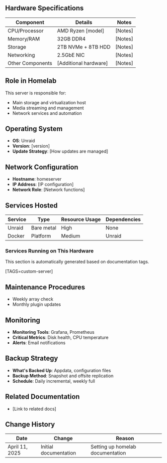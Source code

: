 
## Hardware Specifications

| Component | Details | Notes |
|-----------|---------|-------|
| CPU/Processor | AMD Ryzen [model] | [Notes] |
| Memory/RAM | 32GB DDR4 | [Notes] |
| Storage | 2TB NVMe + 8TB HDD | [Notes] |
| Networking | 2.5GbE NIC | [Notes] |
| Other Components | [Additional hardware] | [Notes] |

## Role in Homelab

This server is responsible for:

- Main storage and virtualization host
- Media streaming and management
- Network services and automation

## Operating System

- **OS**: Unraid
- **Version**: [version]
- **Update Strategy**: [How updates are managed]

## Network Configuration

- **Hostname**: homeserver
- **IP Address**: [IP configuration]
- **Network Role**: [Network functions]

## Services Hosted

<!-- Manual service list -->
| Service | Type | Resource Usage | Dependencies |
|---------|------|---------------|--------------|
| Unraid | Bare metal | High | None |
| Docker | Platform | Medium | Unraid |

<!-- Dynamic service list based on tags -->
### Services Running on This Hardware

This section is automatically generated based on documentation tags.

[TAGS=custom-server]

## Maintenance Procedures

- Weekly array check
- Monthly plugin updates

## Monitoring

- **Monitoring Tools**: Grafana, Prometheus
- **Critical Metrics**: Disk health, CPU temperature
- **Alerts**: Email notifications

## Backup Strategy

- **What's Backed Up**: Appdata, configuration files
- **Backup Method**: Snapshot and offsite replication
- **Schedule**: Daily incremental, weekly full

## Related Documentation

- [Link to related docs]

## Change History

| Date | Change | Reason |
|------|--------|--------|
| April 11, 2025 | Initial documentation | Setting up homelab documentation |